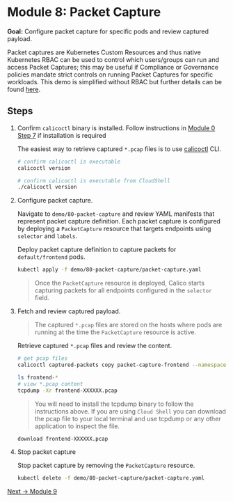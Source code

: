 # Module 8: Packet Capture

**Goal:** Configure packet capture for specific pods and review captured payload.

Packet captures are Kubernetes Custom Resources and thus native Kubernetes RBAC can be used to control which users/groups can run and access Packet Captures; this may be useful if Compliance or Governance policies mandate strict controls on running Packet Captures for specific workloads. This demo is simplified without RBAC but further details can be found [here](https://docs.tigera.io/v3.9/visibility/packetcapture).

## Steps

1. Confirm `calicoctl` binary is installed. Follow instructions in [Module 0 Step 7](./creating-aks-cluster.md) if installation is required

    The easiest way to retrieve captured `*.pcap` files is to use [calicoctl](https://docs.tigera.io/v3.9/maintenance/clis/calicoctl/) CLI.

    ```bash
    # confirm calicoctl is executable
    calicoctl version
    ```
    
    ```bash
    # confirm calicoctl is executable from CloudShell
    ./calicoctl version
    ```


2. Configure packet capture.

    Navigate to `demo/80-packet-capture` and review YAML manifests that represent packet capture definition. Each packet capture is configured by deploying a `PacketCapture` resource that targets endpoints using `selector` and `labels`.

    Deploy packet capture definition to capture packets for `default/frontend` pods.

    ```bash
    kubectl apply -f demo/80-packet-capture/packet-capture.yaml
    ```

    >Once the `PacketCapture` resource is deployed, Calico starts capturing packets for all endpoints configured in the `selector` field.


3. Fetch and review captured payload.

    >The captured `*.pcap` files are stored on the hosts where pods are running at the time the `PacketCapture` resource is active.

    Retrieve captured `*.pcap` files and review the content.

    ```bash
    # get pcap files
    calicoctl captured-packets copy packet-capture-frontend --namespace default

    ls frontend-*
    # view *.pcap content
    tcpdump -Xr frontend-XXXXXX.pcap
    ```
    > You will need to install the tcpdump binary to follow the instructions above. If you are using `Cloud Shell` you can download the pcap file to your local terminal and use tcpdump or any other application to inspect the file. 

    ```bash
    download frontend-XXXXXX.pcap
    ```

4. Stop packet capture

    Stop packet capture by removing the `PacketCapture` resource.

    ```bash
    kubectl delete -f demo/80-packet-capture/packet-capture.yaml
    ```

[Next -> Module 9](../modules/anomaly-detection.md)
